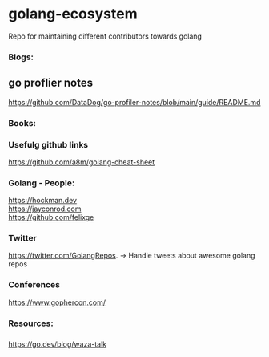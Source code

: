 # golang-ecosystem
Repo for maintaining different contributors towards golang

### Blogs:

go proflier notes
-----------------
https://github.com/DataDog/go-profiler-notes/blob/main/guide/README.md


### Books:



### Usefulg github links
https://github.com/a8m/golang-cheat-sheet


### Golang - People:

https://hockman.dev  <br /> 
https://jayconrod.com <br />
https://github.com/felixge

### Twitter

https://twitter.com/GolangRepos. -> Handle tweets about awesome golang repos


### Conferences
https://www.gophercon.com/


### Resources:  


###

https://go.dev/blog/waza-talk
